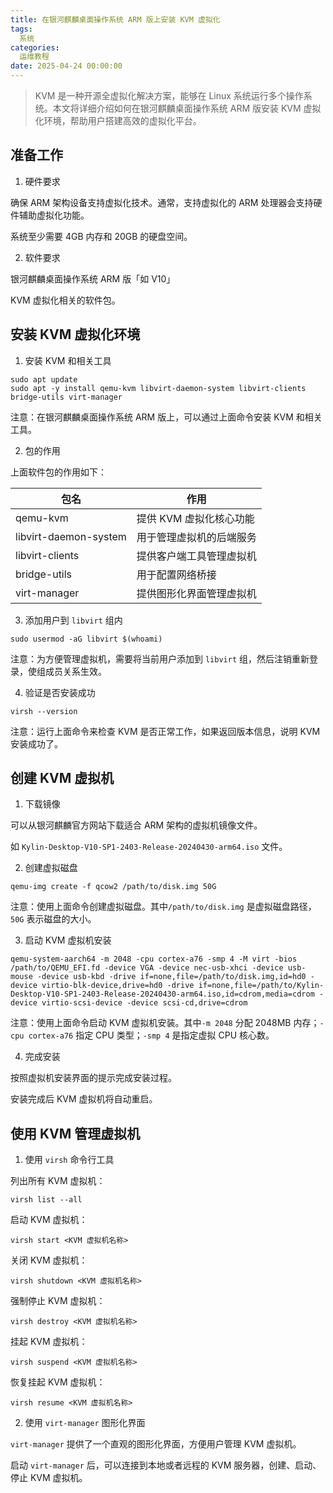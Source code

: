 ```yaml
---
title: 在银河麒麟桌面操作系统 ARM 版上安装 KVM 虚拟化
tags:
  系统
categories:
  运维教程
date: 2025-04-24 00:00:00
---
```


> KVM 是一种开源全虚拟化解决方案，能够在 Linux 系统运行多个操作系统。本文将详细介绍如何在银河麒麟桌面操作系统 ARM 版安装 KVM 虚拟化环境，帮助用户搭建高效的虚拟化平台。

<!-- more -->

## 准备工作

1. 硬件要求

确保 ARM 架构设备支持虚拟化技术。通常，支持虚拟化的 ARM 处理器会支持硬件辅助虚拟化功能。

系统至少需要 4GB 内存和 20GB 的硬盘空间。

2. 软件要求

银河麒麟桌面操作系统 ARM 版「如 V10」

KVM 虚拟化相关的软件包。

## 安装 KVM 虚拟化环境

1. 安装 KVM 和相关工具

```
sudo apt update
sudo apt -y install qemu-kvm libvirt-daemon-system libvirt-clients bridge-utils virt-manager
```

注意：在银河麒麟桌面操作系统 ARM 版上，可以通过上面命令安装 KVM 和相关工具。

2. 包的作用

上面软件包的作用如下：

| 包名 | 作用 |
| - | - |
| qemu-kvm | 提供 KVM 虚拟化核心功能 |
| libvirt-daemon-system | 用于管理虚拟机的后端服务 |
| libvirt-clients | 提供客户端工具管理虚拟机 |
| bridge-utils | 用于配置网络桥接 |
| virt-manager | 提供图形化界面管理虚拟机 |

3. 添加用户到 `libvirt` 组内

```
sudo usermod -aG libvirt $(whoami)
```

注意：为方便管理虚拟机，需要将当前用户添加到 `libvirt` 组，然后注销重新登录，使组成员关系生效。

4. 验证是否安装成功

```
virsh --version
```

注意：运行上面命令来检查 KVM 是否正常工作，如果返回版本信息，说明 KVM 安装成功了。

## 创建 KVM 虚拟机

1. 下载镜像

可以从银河麒麟官方网站下载适合 ARM 架构的虚拟机镜像文件。

如 `Kylin-Desktop-V10-SP1-2403-Release-20240430-arm64.iso` 文件。

2. 创建虚拟磁盘

```
qemu-img create -f qcow2 /path/to/disk.img 50G
```

注意：使用上面命令创建虚拟磁盘。其中`/path/to/disk.img` 是虚拟磁盘路径，`50G` 表示磁盘的大小。

3. 启动 KVM 虚拟机安装

```
qemu-system-aarch64 -m 2048 -cpu cortex-a76 -smp 4 -M virt -bios /path/to/QEMU_EFI.fd -device VGA -device nec-usb-xhci -device usb-mouse -device usb-kbd -drive if=none,file=/path/to/disk.img,id=hd0 -device virtio-blk-device,drive=hd0 -drive if=none,file=/path/to/Kylin-Desktop-V10-SP1-2403-Release-20240430-arm64.iso,id=cdrom,media=cdrom -device virtio-scsi-device -device scsi-cd,drive=cdrom
```

注意：使用上面命令启动 KVM 虚拟机安装。其中`-m 2048` 分配 2048MB 内存；`-cpu cortex-a76` 指定 CPU 类型；`-smp 4` 是指定虚拟 CPU 核心数。

4. 完成安装

按照虚拟机安装界面的提示完成安装过程。

安装完成后 KVM 虚拟机将自动重启。

## 使用 KVM 管理虚拟机

1. 使用 `virsh` 命令行工具

列出所有 KVM 虚拟机：

```
virsh list --all
```

启动 KVM 虚拟机：

```
virsh start <KVM 虚拟机名称>
```

关闭 KVM 虚拟机：

```
virsh shutdown <KVM 虚拟机名称>
```

强制停止 KVM 虚拟机：

```
virsh destroy <KVM 虚拟机名称>
```

挂起 KVM 虚拟机：

```
virsh suspend <KVM 虚拟机名称>
```

恢复挂起 KVM 虚拟机：

```
virsh resume <KVM 虚拟机名称>
```

2. 使用 `virt-manager` 图形化界面

`virt-manager` 提供了一个直观的图形化界面，方便用户管理 KVM 虚拟机。

启动 `virt-manager` 后，可以连接到本地或者远程的 KVM 服务器，创建、启动、停止 KVM 虚拟机。